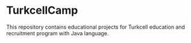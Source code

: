 # TurkcellCamp
This repository contains educational projects for Turkcell education and recruitment program with Java language.
